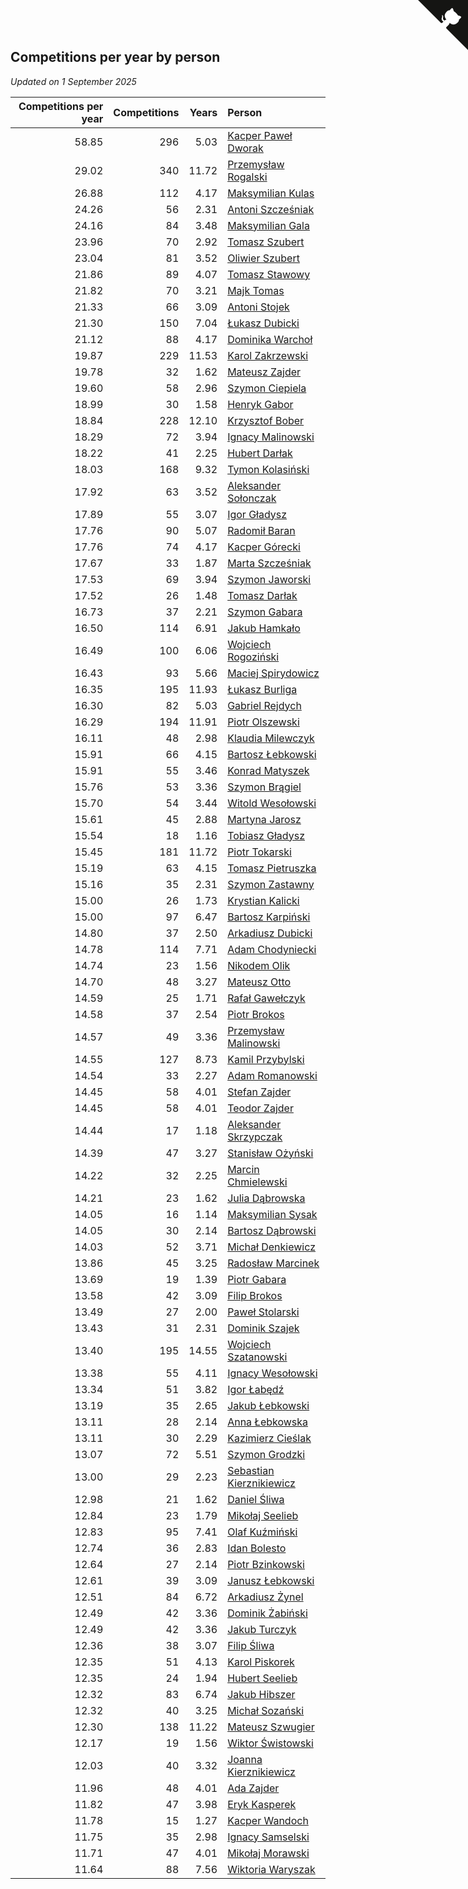 ## Competitions per year by person

*Updated on  1 September 2025*

| Competitions per year | Competitions | Years | Person |
| ---: | ---: | ---: | :--- |
| 58.85 | 296 | 5.03 | [Kacper Paweł Dworak](https://www.worldcubeassociation.org/persons/2020DWOR01) |
| 29.02 | 340 | 11.72 | [Przemysław Rogalski](https://www.worldcubeassociation.org/persons/2013ROGA02) |
| 26.88 | 112 | 4.17 | [Maksymilian Kulas](https://www.worldcubeassociation.org/persons/2021KULA02) |
| 24.26 | 56 | 2.31 | [Antoni Szcześniak](https://www.worldcubeassociation.org/persons/2023SZCZ04) |
| 24.16 | 84 | 3.48 | [Maksymilian Gala](https://www.worldcubeassociation.org/persons/2022GALA01) |
| 23.96 | 70 | 2.92 | [Tomasz Szubert](https://www.worldcubeassociation.org/persons/2022SZUB02) |
| 23.04 | 81 | 3.52 | [Oliwier Szubert](https://www.worldcubeassociation.org/persons/2022SZUB01) |
| 21.86 | 89 | 4.07 | [Tomasz Stawowy](https://www.worldcubeassociation.org/persons/2021STAW01) |
| 21.82 | 70 | 3.21 | [Majk Tomas](https://www.worldcubeassociation.org/persons/2022TOMA05) |
| 21.33 | 66 | 3.09 | [Antoni Stojek](https://www.worldcubeassociation.org/persons/2022STOJ03) |
| 21.30 | 150 | 7.04 | [Łukasz Dubicki](https://www.worldcubeassociation.org/persons/2018DUBI01) |
| 21.12 | 88 | 4.17 | [Dominika Warchoł](https://www.worldcubeassociation.org/persons/2021WARC01) |
| 19.87 | 229 | 11.53 | [Karol Zakrzewski](https://www.worldcubeassociation.org/persons/2014ZAKR01) |
| 19.78 | 32 | 1.62 | [Mateusz Zajder](https://www.worldcubeassociation.org/persons/2024ZAJD01) |
| 19.60 | 58 | 2.96 | [Szymon Ciepiela](https://www.worldcubeassociation.org/persons/2022CIEP01) |
| 18.99 | 30 | 1.58 | [Henryk Gabor](https://www.worldcubeassociation.org/persons/2024GABO02) |
| 18.84 | 228 | 12.10 | [Krzysztof Bober](https://www.worldcubeassociation.org/persons/2013BOBE01) |
| 18.29 | 72 | 3.94 | [Ignacy Malinowski](https://www.worldcubeassociation.org/persons/2021MALI02) |
| 18.22 | 41 | 2.25 | [Hubert Darłak](https://www.worldcubeassociation.org/persons/2023DARL03) |
| 18.03 | 168 | 9.32 | [Tymon Kolasiński](https://www.worldcubeassociation.org/persons/2016KOLA02) |
| 17.92 | 63 | 3.52 | [Aleksander Sołonczak](https://www.worldcubeassociation.org/persons/2022SOLO01) |
| 17.89 | 55 | 3.07 | [Igor Gładysz](https://www.worldcubeassociation.org/persons/2022GLAD01) |
| 17.76 | 90 | 5.07 | [Radomił Baran](https://www.worldcubeassociation.org/persons/2020BARA02) |
| 17.76 | 74 | 4.17 | [Kacper Górecki](https://www.worldcubeassociation.org/persons/2021GORE01) |
| 17.67 | 33 | 1.87 | [Marta Szcześniak](https://www.worldcubeassociation.org/persons/2023SZCZ07) |
| 17.53 | 69 | 3.94 | [Szymon Jaworski](https://www.worldcubeassociation.org/persons/2021JAWO01) |
| 17.52 | 26 | 1.48 | [Tomasz Darłak](https://www.worldcubeassociation.org/persons/2024DARL01) |
| 16.73 | 37 | 2.21 | [Szymon Gabara](https://www.worldcubeassociation.org/persons/2023GABA01) |
| 16.50 | 114 | 6.91 | [Jakub Hamkało](https://www.worldcubeassociation.org/persons/2018HAMK01) |
| 16.49 | 100 | 6.06 | [Wojciech Rogoziński](https://www.worldcubeassociation.org/persons/2019ROGO04) |
| 16.43 | 93 | 5.66 | [Maciej Spirydowicz](https://www.worldcubeassociation.org/persons/2020SPIR01) |
| 16.35 | 195 | 11.93 | [Łukasz Burliga](https://www.worldcubeassociation.org/persons/2013BURL01) |
| 16.30 | 82 | 5.03 | [Gabriel Rejdych](https://www.worldcubeassociation.org/persons/2020REJD01) |
| 16.29 | 194 | 11.91 | [Piotr Olszewski](https://www.worldcubeassociation.org/persons/2013OLSZ02) |
| 16.11 | 48 | 2.98 | [Klaudia Milewczyk](https://www.worldcubeassociation.org/persons/2022MILE05) |
| 15.91 | 66 | 4.15 | [Bartosz Łebkowski](https://www.worldcubeassociation.org/persons/2021LEBK01) |
| 15.91 | 55 | 3.46 | [Konrad Matyszek](https://www.worldcubeassociation.org/persons/2022MATY02) |
| 15.76 | 53 | 3.36 | [Szymon Brągiel](https://www.worldcubeassociation.org/persons/2022BRAG03) |
| 15.70 | 54 | 3.44 | [Witold Wesołowski](https://www.worldcubeassociation.org/persons/2022WESO01) |
| 15.61 | 45 | 2.88 | [Martyna Jarosz](https://www.worldcubeassociation.org/persons/2022JARO01) |
| 15.54 | 18 | 1.16 | [Tobiasz Gładysz](https://www.worldcubeassociation.org/persons/2024GLAD02) |
| 15.45 | 181 | 11.72 | [Piotr Tokarski](https://www.worldcubeassociation.org/persons/2013TOKA01) |
| 15.19 | 63 | 4.15 | [Tomasz Pietruszka](https://www.worldcubeassociation.org/persons/2021PIET01) |
| 15.16 | 35 | 2.31 | [Szymon Zastawny](https://www.worldcubeassociation.org/persons/2023ZAST01) |
| 15.00 | 26 | 1.73 | [Krystian Kalicki](https://www.worldcubeassociation.org/persons/2023KALI10) |
| 15.00 | 97 | 6.47 | [Bartosz Karpiński](https://www.worldcubeassociation.org/persons/2019KARP03) |
| 14.80 | 37 | 2.50 | [Arkadiusz Dubicki](https://www.worldcubeassociation.org/persons/2023DUBI01) |
| 14.78 | 114 | 7.71 | [Adam Chodyniecki](https://www.worldcubeassociation.org/persons/2017CHOD02) |
| 14.74 | 23 | 1.56 | [Nikodem Olik](https://www.worldcubeassociation.org/persons/2024OLIK01) |
| 14.70 | 48 | 3.27 | [Mateusz Otto](https://www.worldcubeassociation.org/persons/2022OTTO01) |
| 14.59 | 25 | 1.71 | [Rafał Gawełczyk](https://www.worldcubeassociation.org/persons/2023GAWE01) |
| 14.58 | 37 | 2.54 | [Piotr Brokos](https://www.worldcubeassociation.org/persons/2023BROK01) |
| 14.57 | 49 | 3.36 | [Przemysław Malinowski](https://www.worldcubeassociation.org/persons/2022MALI01) |
| 14.55 | 127 | 8.73 | [Kamil Przybylski](https://www.worldcubeassociation.org/persons/2016PRZY01) |
| 14.54 | 33 | 2.27 | [Adam Romanowski](https://www.worldcubeassociation.org/persons/2023ROMA10) |
| 14.45 | 58 | 4.01 | [Stefan Zajder](https://www.worldcubeassociation.org/persons/2021ZAJD02) |
| 14.45 | 58 | 4.01 | [Teodor Zajder](https://www.worldcubeassociation.org/persons/2021ZAJD03) |
| 14.44 | 17 | 1.18 | [Aleksander Skrzypczak](https://www.worldcubeassociation.org/persons/2024SKRZ01) |
| 14.39 | 47 | 3.27 | [Stanisław Ożyński](https://www.worldcubeassociation.org/persons/2022OZYN01) |
| 14.22 | 32 | 2.25 | [Marcin Chmielewski](https://www.worldcubeassociation.org/persons/2023CHMI01) |
| 14.21 | 23 | 1.62 | [Julia Dąbrowska](https://www.worldcubeassociation.org/persons/2024DABR01) |
| 14.05 | 16 | 1.14 | [Maksymilian Sysak](https://www.worldcubeassociation.org/persons/2024SYSA01) |
| 14.05 | 30 | 2.14 | [Bartosz Dąbrowski](https://www.worldcubeassociation.org/persons/2023DABR07) |
| 14.03 | 52 | 3.71 | [Michał Denkiewicz](https://www.worldcubeassociation.org/persons/2021DENK01) |
| 13.86 | 45 | 3.25 | [Radosław Marcinek](https://www.worldcubeassociation.org/persons/2022MARC05) |
| 13.69 | 19 | 1.39 | [Piotr Gabara](https://www.worldcubeassociation.org/persons/2024GABA02) |
| 13.58 | 42 | 3.09 | [Filip Brokos](https://www.worldcubeassociation.org/persons/2022BROK03) |
| 13.49 | 27 | 2.00 | [Paweł Stolarski](https://www.worldcubeassociation.org/persons/2023STOL04) |
| 13.43 | 31 | 2.31 | [Dominik Szajek](https://www.worldcubeassociation.org/persons/2023SZAJ01) |
| 13.40 | 195 | 14.55 | [Wojciech Szatanowski](https://www.worldcubeassociation.org/persons/2011SZAT01) |
| 13.38 | 55 | 4.11 | [Ignacy Wesołowski](https://www.worldcubeassociation.org/persons/2021WESO01) |
| 13.34 | 51 | 3.82 | [Igor Łabędź](https://www.worldcubeassociation.org/persons/2021LABE01) |
| 13.19 | 35 | 2.65 | [Jakub Łebkowski](https://www.worldcubeassociation.org/persons/2023LEBK01) |
| 13.11 | 28 | 2.14 | [Anna Łebkowska](https://www.worldcubeassociation.org/persons/2023LEBK04) |
| 13.11 | 30 | 2.29 | [Kazimierz Cieślak](https://www.worldcubeassociation.org/persons/2023CIES01) |
| 13.07 | 72 | 5.51 | [Szymon Grodzki](https://www.worldcubeassociation.org/persons/2020GROD01) |
| 13.00 | 29 | 2.23 | [Sebastian Kierznikiewicz](https://www.worldcubeassociation.org/persons/2023KIER02) |
| 12.98 | 21 | 1.62 | [Daniel Śliwa](https://www.worldcubeassociation.org/persons/2024SLIW01) |
| 12.84 | 23 | 1.79 | [Mikołaj Seelieb](https://www.worldcubeassociation.org/persons/2023SEEL04) |
| 12.83 | 95 | 7.41 | [Olaf Kuźmiński](https://www.worldcubeassociation.org/persons/2018KUZM02) |
| 12.74 | 36 | 2.83 | [Idan Bolesto](https://www.worldcubeassociation.org/persons/2022BOLE01) |
| 12.64 | 27 | 2.14 | [Piotr Bzinkowski](https://www.worldcubeassociation.org/persons/2023BZIN01) |
| 12.61 | 39 | 3.09 | [Janusz Łebkowski](https://www.worldcubeassociation.org/persons/2022LEBK01) |
| 12.51 | 84 | 6.72 | [Arkadiusz Żynel](https://www.worldcubeassociation.org/persons/2018ZYNE01) |
| 12.49 | 42 | 3.36 | [Dominik Żabiński](https://www.worldcubeassociation.org/persons/2022ZABI01) |
| 12.49 | 42 | 3.36 | [Jakub Turczyk](https://www.worldcubeassociation.org/persons/2022TURC02) |
| 12.36 | 38 | 3.07 | [Filip Śliwa](https://www.worldcubeassociation.org/persons/2022SLIW01) |
| 12.35 | 51 | 4.13 | [Karol Piskorek](https://www.worldcubeassociation.org/persons/2021PISK01) |
| 12.35 | 24 | 1.94 | [Hubert Seelieb](https://www.worldcubeassociation.org/persons/2023SEEL02) |
| 12.32 | 83 | 6.74 | [Jakub Hibszer](https://www.worldcubeassociation.org/persons/2018HIBS01) |
| 12.32 | 40 | 3.25 | [Michał Sozański](https://www.worldcubeassociation.org/persons/2022SOZA02) |
| 12.30 | 138 | 11.22 | [Mateusz Szwugier](https://www.worldcubeassociation.org/persons/2014SZWU01) |
| 12.17 | 19 | 1.56 | [Wiktor Świstowski](https://www.worldcubeassociation.org/persons/2024SWIS01) |
| 12.03 | 40 | 3.32 | [Joanna Kierznikiewicz](https://www.worldcubeassociation.org/persons/2022KIER01) |
| 11.96 | 48 | 4.01 | [Ada Zajder](https://www.worldcubeassociation.org/persons/2021ZAJD01) |
| 11.82 | 47 | 3.98 | [Eryk Kasperek](https://www.worldcubeassociation.org/persons/2021KASP01) |
| 11.78 | 15 | 1.27 | [Kacper Wandoch](https://www.worldcubeassociation.org/persons/2024WAND01) |
| 11.75 | 35 | 2.98 | [Ignacy Samselski](https://www.worldcubeassociation.org/persons/2022SAMS03) |
| 11.71 | 47 | 4.01 | [Mikołaj Morawski](https://www.worldcubeassociation.org/persons/2021MORA01) |
| 11.64 | 88 | 7.56 | [Wiktoria Waryszak](https://www.worldcubeassociation.org/persons/2018WARY01) |


<a href="https://github.com/noeruchangd/wca_statistics_vn" class="github-corner" aria-label="View source on Github"><svg width="80" height="80" viewBox="0 0 250 250" style="fill:#151513; color:#fff; position: absolute; top: 0; border: 0; right: 0;" aria-hidden="true"><path d="M0,0 L115,115 L130,115 L142,142 L250,250 L250,0 Z"></path><path d="M128.3,109.0 C113.8,99.7 119.0,89.6 119.0,89.6 C122.0,82.7 120.5,78.6 120.5,78.6 C119.2,72.0 123.4,76.3 123.4,76.3 C127.3,80.9 125.5,87.3 125.5,87.3 C122.9,97.6 130.6,101.9 134.4,103.2" fill="currentColor" style="transform-origin: 130px 106px;" class="octo-arm"></path><path d="M115.0,115.0 C114.9,115.1 118.7,116.5 119.8,115.4 L133.7,101.6 C136.9,99.2 139.9,98.4 142.2,98.6 C133.8,88.0 127.5,74.4 143.8,58.0 C148.5,53.4 154.0,51.2 159.7,51.0 C160.3,49.4 163.2,43.6 171.4,40.1 C171.4,40.1 176.1,42.5 178.8,56.2 C183.1,58.6 187.2,61.8 190.9,65.4 C194.5,69.0 197.7,73.2 200.1,77.6 C213.8,80.2 216.3,84.9 216.3,84.9 C212.7,93.1 206.9,96.0 205.4,96.6 C205.1,102.4 203.0,107.8 198.3,112.5 C181.9,128.9 168.3,122.5 157.7,114.1 C157.9,116.9 156.7,120.9 152.7,124.9 L141.0,136.5 C139.8,137.7 141.6,141.9 141.8,141.8 Z" fill="currentColor" class="octo-body"></path></svg></a><style>.github-corner:hover .octo-arm{animation:octocat-wave 560ms ease-in-out}@keyframes octocat-wave{0%,100%{transform:rotate(0)}20%,60%{transform:rotate(-25deg)}40%,80%{transform:rotate(10deg)}}@media (max-width:500px){.github-corner:hover .octo-arm{animation:none}.github-corner .octo-arm{animation:octocat-wave 560ms ease-in-out}}</style>
